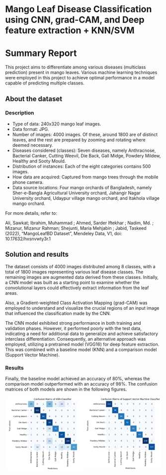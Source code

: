# Mango Leaf Disease Classification using CNN, grad-CAM, and Deep feature extraction + KNN/SVM

<h1><b> Summary Report </b></h1>

This project aims to differentiate among various diseases (multiclass prediction) present in mango leaves. Various machine learning techniques were employed in this project to achieve optimal performance in a model capable of predicting multiple classes.

<h2><b> About the dataset </b></h2>

<h3><b>Description</b></h3>

<ul>
    <li>Type of data: 240x320 mango leaf images.</li>
    <li>Data format: JPG.</li>
    <li>Number of images: 4000 images. Of these, around 1800 are of distinct leaves, and the rest are prepared by zooming and rotating where deemed necessary.</li>
    <li>Diseases considered (classes): Seven diseases, namely Anthracnose, Bacterial Canker, Cutting Weevil, Die Back, Gall Midge, Powdery Mildew, Healthy and Sooty Mould.</li>
    <li>Distribution of instances: Each of the eight categories contains 500 images.</li>
    <li>How data are acquired: Captured from mango trees through the mobile phone camera.</li>
    <li>Data source locations: Four mango orchards of Bangladesh, namely Sher-e-Bangla Agricultural University orchard, Jahangir Nagar University orchard, Udaypur village mango orchard, and Itakhola village mango orchard.</li>
</ul>

For more details, refer to:

Ali, Sawkat; Ibrahim, Muhammad ; Ahmed, Sarder Iftekhar ; Nadim, Md. ; Mizanur, Mizanur Rahman; Shejunti, Maria Mehjabin ; Jabid, Taskeed (2022), “MangoLeafBD Dataset”, Mendeley Data, V1, doi: 10.17632/hxsnvwty3r.1

<h2><b> Solution and results </b></h2>

The dataset consists of 4000 images distributed among 8 classes, with a total of 1800 images representing various leaf disease classes. The remaining images are augmented data derived from these classes. Initially, a CNN model was built as a starting point to examine whether the convolutional layers could effectively extract information from the leaf areas.

Also, a Gradient-weighted Class Activation Mapping (grad-CAM) was employed to understand and visualize the crucial regions of an input image that influenced the classification made by the CNN.

The CNN model exhibited strong performance in both training and validation phases. However, it performed poorly with the test data, indicating a need for additional data to generalize and achieve satisfactory interclass differentiation. Consequently, an alternative approach was employed, utilizing a pretrained model (VGG16) for deep feature extraction. This was combined with a baseline model (KNN) and a comparison model (Support Vector Machine).

<h3><b> Results </b></h3>

Finally, the baseline model achieved an accuracy of 80%, whereas the comparison model outperformed with an accuracy of 98%. The confusion matrices of both models are shown in the following figures.

<div style="display: flex; justify-content: space-between;">
    <div>        
        <img src="https://raw.githubusercontent.com/EnriqManComp/Mango-Leaf-Disease-Classification/master/KNN%20model.png" alt="KNN Model">
    </div>
    <div>        
        <img src="https://raw.githubusercontent.com/EnriqManComp/Mango-Leaf-Disease-Classification/master/SVM%20model.png" alt="SVM Model">
    </div>
</div>
